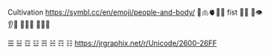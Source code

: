 
Cultivation
https://symbl.cc/en/emoji/people-and-body/
🧘🫁🫀🧠👤
fist 🤜🤜
💪👁👂👃
🙇🙅🤷
🏃🧍🤸

☰ ☱ ☲ ☳ ☴ ☵ ☶ ☷ https://jrgraphix.net/r/Unicode/2600-26FF
